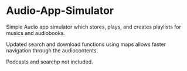 # Audio-App-Simulator
Simple Audio app simulator which stores, plays, and creates playlists for musics and audiobooks.

Updated search and download functions using maps allows faster navigation through the audiocontents.

Podcasts and searchp not included.
